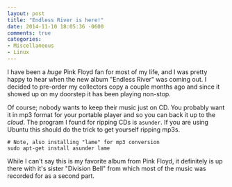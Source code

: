 ```yaml
---
layout: post
title: "Endless River is here!"
date: 2014-11-10 18:05:36 -0600
comments: true
categories: 
- Miscellaneous
- Linux
---
```

I have been a *huge* Pink Floyd fan for most of my life, and I was pretty happy
to hear when the new album "Endless River" was coming out.  I decided to
pre-order my collectors copy a couple months ago and since it showed up on my
doorstep it has been playing non-stop.

<!-- more -->

Of course; nobody wants to keep their music just on CD.  You probably want it in
mp3 format for your portable player and so you can back it up to the _cloud_.
The program I found for ripping CDs is `asunder`.  If you are using
Ubuntu this should do the trick to get yourself ripping mp3s.

```
# Note, also installing "lame" for mp3 conversion
sudo apt-get install asunder lame
```

While I can't say this is my favorite album from Pink Floyd, it definitely
is up there with it's sister "Division Bell" from which most of the music was
recorded for as a second part.
